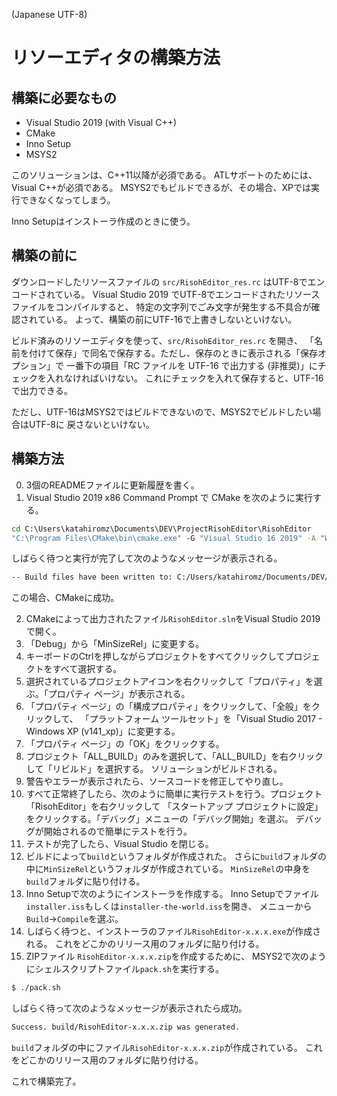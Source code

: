 ﻿(Japanese UTF-8)

# リソーエディタの構築方法

## 構築に必要なもの

- Visual Studio 2019 (with Visual C++)
- CMake
- Inno Setup
- MSYS2

このソリューションは、C++11以降が必須である。
ATLサポートのためには、Visual C++が必須である。
MSYS2でもビルドできるが、その場合、XPでは実行できなくなってしまう。

Inno Setupはインストーラ作成のときに使う。

## 構築の前に

ダウンロードしたリソースファイルの `src/RisohEditor_res.rc` はUTF-8でエンコードされている。
Visual Studio 2019 でUTF-8でエンコードされたリソースファイルをコンパイルすると、
特定の文字列でごみ文字が発生する不具合が確認されている。
よって、構築の前にUTF-16で上書きしないといけない。

ビルド済みのリソーエディタを使って、`src/RisohEditor_res.rc` を開き、
「名前を付けて保存」で同名で保存する。ただし、保存のときに表示される「保存オプション」で
一番下の項目「RC ファイルを UTF-16 で出力する (非推奨)」にチェックを入れなければいけない。
これにチェックを入れて保存すると、UTF-16で出力できる。

ただし、UTF-16はMSYS2ではビルドできないので、MSYS2でビルドしたい場合はUTF-8に
戻さないといけない。

## 構築方法

0. 3個のREADMEファイルに更新履歴を書く。
1. Visual Studio 2019 x86 Command Prompt で CMake を次のように実行する。

```cmd
cd C:\Users\katahiromz\Documents\DEV\ProjectRisohEditor\RisohEditor
"C:\Program Files\CMake\bin\cmake.exe" -G "Visual Studio 16 2019" -A "Win32" -T v141_xp -DCMAKE_BUILD_TYPE=MinSizeRel -DATL_SUPPORT=ON .
```

しばらく待つと実行が完了して次のようなメッセージが表示される。

```txt
-- Build files have been written to: C:/Users/katahiromz/Documents/DEV/ProjectRisohEditor/RisohEditor
```

この場合、CMakeに成功。

2. CMakeによって出力されたファイル`RisohEditor.sln`をVisual Studio 2019で開く。
3. 「Debug」から「MinSizeRel」に変更する。
4. キーボードのCtrlを押しながらプロジェクトをすべてクリックしてプロジェクトをすべて選択する。
5. 選択されているプロジェクトアイコンを右クリックして「プロパティ」を選ぶ。「プロパティ ページ」が表示される。
6. 「プロパティ ページ」の「構成プロパティ」をクリックして、「全般」をクリックして、
「プラットフォーム ツールセット」を「Visual Studio 2017 - Windows XP (v141_xp)」に変更する。
7. 「プロパティ ページ」の「OK」をクリックする。
8. プロジェクト「ALL_BUILD」のみを選択して、「ALL_BUILD」を右クリックして「リビルド」を選択する。
ソリューションがビルドされる。
9. 警告やエラーが表示されたら、ソースコードを修正してやり直し。
10. すべて正常終了したら、次のように簡単に実行テストを行う。プロジェクト「RisohEditor」を右クリックして
「スタートアップ プロジェクトに設定」をクリックする。「デバッグ」メニューの「デバッグ開始」を選ぶ。
デバッグが開始されるので簡単にテストを行う。
11. テストが完了したら、Visual Studio を閉じる。
12. ビルドによって`build`というフォルダが作成された。
さらに`build`フォルダの中に`MinSizeRel`というフォルダが作成されている。
`MinSizeRel`の中身を`build`フォルダに貼り付ける。
13. Inno Setupで次のようにインストーラを作成する。
Inno Setupでファイル`installer.iss`もしくは`installer-the-world.iss`を開き、
メニューから`Build`→`Compile`を選ぶ。
14. しばらく待つと、インストーラのファイル`RisohEditor-x.x.x.exe`が作成される。
これをどこかのリリース用のフォルダに貼り付ける。
15. ZIPファイル `RisohEditor-x.x.x.zip`を作成するために、
MSYS2で次のようにシェルスクリプトファイル`pack.sh`を実行する。
```bash
$ ./pack.sh
```
しばらく待って次のようなメッセージが表示されたら成功。
```txt
Success. build/RisohEditor-x.x.x.zip was generated.
```
`build`フォルダの中にファイル`RisohEditor-x.x.x.zip`が作成されている。
これをどこかのリリース用のフォルダに貼り付ける。

これで構築完了。
